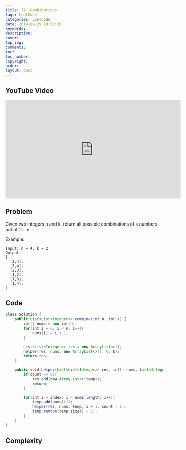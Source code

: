 ```yaml
---
title: 77. Combinations
tags: LeetCode
categories: LeetCode
date: 2019-09-29 10:50:26
keywords:
description:
cover:
top_img:
comments:
toc:
toc_number:
copyright:
order:
layout: post
---
```


## YouTube Video

<iframe width="560" height="315" src="https://www.youtube.com/embed/2AzrCkRkRzc" frameborder="0" allow="accelerometer; autoplay; encrypted-media; gyroscope; picture-in-picture" allowfullscreen></iframe>

## Problem

Given two integers n and k, return all possible combinations of k numbers out of 1 ... n.

Example:

```
Input: n = 4, k = 2
Output:
[
  [2,4],
  [3,4],
  [2,3],
  [1,2],
  [1,3],
  [1,4],
]
```

## Code

```java
class Solution {
    public List<List<Integer>> combine(int n, int k) {
        int[] nums = new int[n];
        for(int i = 0; i < n; i++){
            nums[i] = i + 1;
        }

        List<List<Integer>> res = new ArrayList<>();
        helper(res, nums, new ArrayList<>(), 0, k);
        return res;
    }

    public void helper(List<List<Integer>> res, int[] nums, List<Integer> temp, int index, int count){
        if(count == 0){
            res.add(new ArrayList<>(temp));
            return;
        }

        for(int i = index; i < nums.length; i++){
            temp.add(nums[i]);
            helper(res, nums, temp, i + 1, count - 1);
            temp.remove(temp.size() - 1);
        }
    }
}
```

## Complexity
